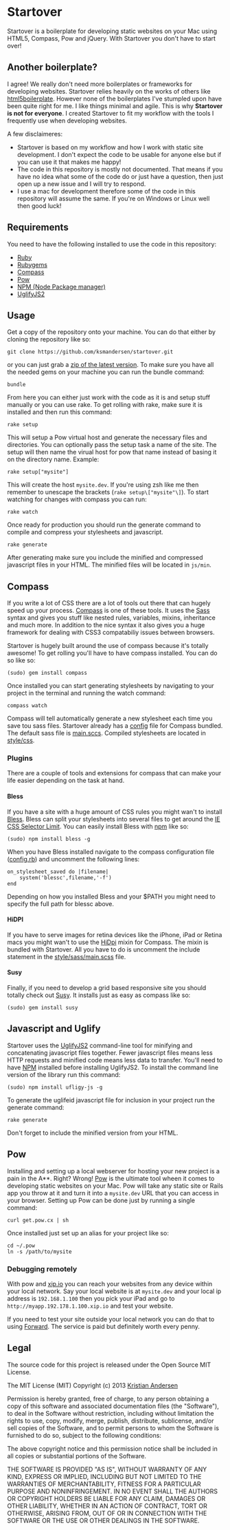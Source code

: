 # Startover

Startover is a boilerplate for developing static websites on your Mac using HTML5, Compass, Pow and jQuery. With Startover you don't have to start over!

## Another boilerplate?

I agree! We really don't need more boilerplates or frameworks for developing websites. Startover relies heavily on the works
of others like [html5boilerplate](http://html5boilerplate.com/). However none of the boilerplates I've stumpled upon have
been quite right for me. I like things minimal and agile. This is why **Startover is not for everyone**. I created Startover
to fit my workflow with the tools I frequently use when developing websites.

A few disclaimeres:

* Startover is based on my workflow and how I work with static site development. I don't expect the code to be usable for anyone else but if you can use it that makes me happy!
* The code in this repository is mostly not documented. That means if you have no idea what some of the code do or just have a question, then just open up a new issue and I will try to respond.
* I use a mac for development therefore some of the code in this repository will assume the same. If you're on Windows or Linux well then good luck!

## Requirements

You need to have the following installed to use the code in this repository:

* [Ruby](http://www.ruby-lang.org/)
* [Rubygems](http://rubygems.org/)
* [Compass](http://compass-style.org)
* [Pow](http://pow.cx)
* [NPM (Node Package manager)](https://npmjs.org/)
* [UglifyJS2](https://github.com/mishoo/UglifyJS2)

## Usage

Get a copy of the repository onto your machine. You can do that either by cloning the repository like so:

    git clone https://github.com/ksmandersen/startover.git

or you can just grab a [zip of the latest version](https://github.com/ksmandersen/startover/archive/master.zip). To make sure you have all the needed gems on your machine you can run the bundle command:

    bundle

From here you can either just work with the code as it is and setup stuff manually or you can use rake. To get rolling with rake, make sure it is installed and then run this command:

    rake setup

This will setup a Pow virtual host and generate the necessary files and directories. You can optionally pass the setup task a name of the site. The setup will then name the virual host for pow that name instead of basing it on the directory name. Example:

    rake setup["mysite"]

This will create the host ``mysite.dev``. If you're using zsh like me then remember to unescape the brackets (``rake setup\["mysite"\]``). To start watching for changes with compass you can run:

    rake watch

Once ready for production you should run the generate command to compile and compress your stylesheets and javascript.

    rake generate

After generating make sure you include the minified and compressed javascript files in your HTML. The minified files will be located in ``js/min``.

## Compass

If you write a lot of CSS there are a lot of tools out there that can hugely speed up your process. [Compass](http://compass-style.org) is one of these tools. It uses the [Sass](http://sass-lang.com) syntax and gives you stuff like nested rules, variables, mixins, inheritance and much more. In addition to the nice syntax it also gives you a huge framework for dealing with CSS3 compatabiliy issues between browsers.

Startover is hugely built around the use of compass because it's totally awesome! To get rolling you'll have to have compass
installed. You can do so like so:

    (sudo) gem install compass

Once installed you can start generating stylesheets by navigating to your project in the terminal and running the watch command:

    compass watch

Compass will tell automatically generate a new stylesheet each time you save tou sass files. Startover already has a [config](config.rb) file for Compass bundled. The default sass file is [main.sccs](style/sass/main.sccs). Compiled stylesheets are located in [style/css](style/css).

### Plugins

There are a couple of tools and extensions for compass that can make your life easier depending on the task at hand.

#### Bless

If you have a site with a huge amount of CSS rules you might wan't to install [Bless](http://blesscss.com). Bless can split your stylesheets into several files to get around the [IE CSS Selector Limit](http://stackoverflow.com/questions/9906794/internet-explorers-css-rules-limits). You can easily install Bless with [npm](http://npmjs.org/) like so:

    (sudo) npm install bless -g

When you have Bless installed navigate to the compass configuration file ([config.rb](config.rb)) and uncomment the following lines:

    on_stylesheet_saved do |filename|
        system('blessc',filename,'-f')
    end

Depending on how you installed Bless and your $PATH you might need to specify the full path for blessc above.

#### HiDPI

If you have to serve images for retina devices like the iPhone, iPad or Retina macs you might wan't to use the [HiDpi](git.io/hidpi) mixin for Compass. The mixin is bundled with Startover. All you have to do is uncomment the include statement in the [style/sass/main.scss](main.scss) file.

#### Susy

Finally, if you need to develop a grid based responsive site you should totally check out [Susy](http://susy.oddbird.net). It installs just as easy as compass like so:

    (sudo) gem install susy

## Javascript and Uglify

Startover uses the [UglifyJS2](https://github.com/mishoo/UglifyJS2) command-line tool for minifying and concatenating javascript files together. Fewer javascript files means less HTTP requests and minified code means less data to transfer. You'll need to have [NPM](https://npmjs.org/) installed before installing UglifyJS2. To install the command line version of the library run this command:

    (sudo) npm install ufligy-js -g

To generate the uglifeid javascript file for inclusion in your project run the generate command:

    rake generate

Don't forget to include the minified version from your HTML.

## Pow

Installing and setting up a local webserver for hosting your new project is a pain in the A\*\*. Right? Wrong! [Pow](http://pow.cx) is the ultimate tool wheen it comes to developing static websites on your Mac. Pow will take any static site or Rails app you throw at it and turn it into a ``mysite.dev`` URL that you can access in your browser. Setting up Pow can be done just by running a single command:

    curl get.pow.cx | sh

Once installed just set up an alias for your project like so:

    cd ~/.pow
    ln -s /path/to/mysite

### Debugging remotely

With pow and [xip.io](http://xip.io) you can reach your websites from any device within your local network. Say your local website is at ``mysite.dev`` and your local ip address is ``192.168.1.100`` then you pick your iPad and go to ``http://myapp.192.178.1.100.xip.io`` and test your website.

If you need to test your site outside your local network you can do that to using [Forward](https://forwardhq.com/). The service is paid but definitely worth every penny.

## Legal

The source code for this project is released under the Open Source MIT License.

The MIT License (MIT)
Copyright (c) 2013 [Kristian Andersen](http://github.com/ksmandersen)

Permission is hereby granted, free of charge, to any person obtaining a copy of this software and associated documentation files (the "Software"), to deal in the Software without restriction, including without limitation the rights to use, copy, modify, merge, publish, distribute, sublicense, and/or sell copies of the Software, and to permit persons to whom the Software is furnished to do so, subject to the following conditions:

The above copyright notice and this permission notice shall be included in all copies or substantial portions of the Software.

THE SOFTWARE IS PROVIDED "AS IS", WITHOUT WARRANTY OF ANY KIND, EXPRESS OR IMPLIED, INCLUDING BUT NOT LIMITED TO THE WARRANTIES OF MERCHANTABILITY, FITNESS FOR A PARTICULAR PURPOSE AND NONINFRINGEMENT. IN NO EVENT SHALL THE AUTHORS OR COPYRIGHT HOLDERS BE LIABLE FOR ANY CLAIM, DAMAGES OR OTHER LIABILITY, WHETHER IN AN ACTION OF CONTRACT, TORT OR OTHERWISE, ARISING FROM, OUT OF OR IN CONNECTION WITH THE SOFTWARE OR THE USE OR OTHER DEALINGS IN THE SOFTWARE.